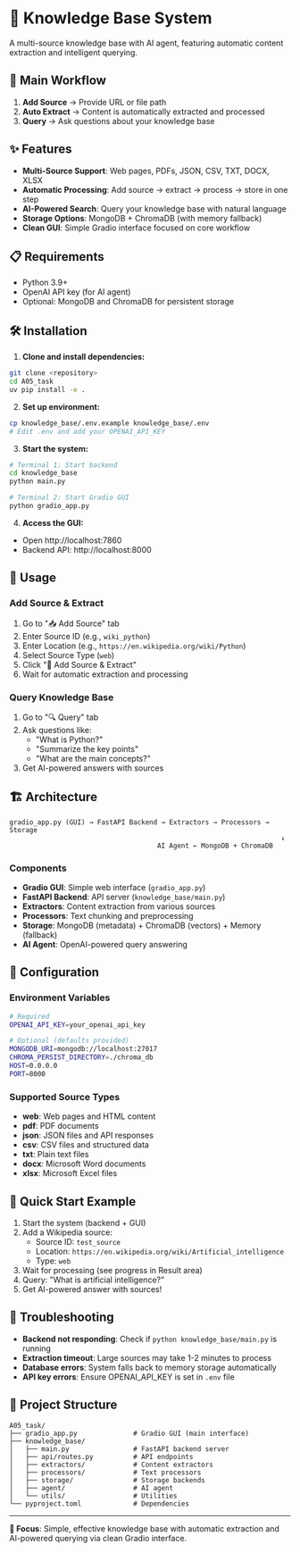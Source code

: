 # 🧠 Knowledge Base System

A multi-source knowledge base with AI agent, featuring automatic content extraction and intelligent querying.

## 🚀 Main Workflow

1. **Add Source** → Provide URL or file path
2. **Auto Extract** → Content is automatically extracted and processed
3. **Query** → Ask questions about your knowledge base

## ✨ Features

- **Multi-Source Support**: Web pages, PDFs, JSON, CSV, TXT, DOCX, XLSX
- **Automatic Processing**: Add source → extract → process → store in one step
- **AI-Powered Search**: Query your knowledge base with natural language
- **Storage Options**: MongoDB + ChromaDB (with memory fallback)
- **Clean GUI**: Simple Gradio interface focused on core workflow

## 📋 Requirements

- Python 3.9+
- OpenAI API key (for AI agent)
- Optional: MongoDB and ChromaDB for persistent storage

## 🛠️ Installation

1. **Clone and install dependencies:**

```bash
git clone <repository>
cd A05_task
uv pip install -e .
```

2. **Set up environment:**

```bash
cp knowledge_base/.env.example knowledge_base/.env
# Edit .env and add your OPENAI_API_KEY
```

3. **Start the system:**

```bash
# Terminal 1: Start backend
cd knowledge_base
python main.py

# Terminal 2: Start Gradio GUI
python gradio_app.py
```

4. **Access the GUI:**

- Open http://localhost:7860
- Backend API: http://localhost:8000

## 🎯 Usage

### Add Source & Extract

1. Go to "📥 Add Source" tab
2. Enter Source ID (e.g., `wiki_python`)
3. Enter Location (e.g., `https://en.wikipedia.org/wiki/Python`)
4. Select Source Type (`web`)
5. Click "🚀 Add Source & Extract"
6. Wait for automatic extraction and processing

### Query Knowledge Base

1. Go to "🔍 Query" tab
2. Ask questions like:
   - "What is Python?"
   - "Summarize the key points"
   - "What are the main concepts?"
3. Get AI-powered answers with sources

## 🏗️ Architecture

```
gradio_app.py (GUI) → FastAPI Backend → Extractors → Processors → Storage
                                                                    ↓
                                     AI Agent ← MongoDB + ChromaDB
```

### Components

- **Gradio GUI**: Simple web interface (`gradio_app.py`)
- **FastAPI Backend**: API server (`knowledge_base/main.py`)
- **Extractors**: Content extraction from various sources
- **Processors**: Text chunking and preprocessing
- **Storage**: MongoDB (metadata) + ChromaDB (vectors) + Memory (fallback)
- **AI Agent**: OpenAI-powered query answering

## 🔧 Configuration

### Environment Variables

```bash
# Required
OPENAI_API_KEY=your_openai_api_key

# Optional (defaults provided)
MONGODB_URI=mongodb://localhost:27017
CHROMA_PERSIST_DIRECTORY=./chroma_db
HOST=0.0.0.0
PORT=8000
```

### Supported Source Types

- **web**: Web pages and HTML content
- **pdf**: PDF documents
- **json**: JSON files and API responses
- **csv**: CSV files and structured data
- **txt**: Plain text files
- **docx**: Microsoft Word documents
- **xlsx**: Microsoft Excel files

## 🚀 Quick Start Example

1. Start the system (backend + GUI)
2. Add a Wikipedia source:
   - Source ID: `test_source`
   - Location: `https://en.wikipedia.org/wiki/Artificial_intelligence`
   - Type: `web`
3. Wait for processing (see progress in Result area)
4. Query: "What is artificial intelligence?"
5. Get AI-powered answer with sources!

## 🛟 Troubleshooting

- **Backend not responding**: Check if `python knowledge_base/main.py` is running
- **Extraction timeout**: Large sources may take 1-2 minutes to process
- **Database errors**: System falls back to memory storage automatically
- **API key errors**: Ensure OPENAI_API_KEY is set in `.env` file

## 📁 Project Structure

```
A05_task/
├── gradio_app.py              # Gradio GUI (main interface)
├── knowledge_base/
│   ├── main.py                # FastAPI backend server
│   ├── api/routes.py          # API endpoints
│   ├── extractors/            # Content extractors
│   ├── processors/            # Text processors
│   ├── storage/               # Storage backends
│   ├── agent/                 # AI agent
│   └── utils/                 # Utilities
└── pyproject.toml             # Dependencies
```

---

**🎯 Focus**: Simple, effective knowledge base with automatic extraction and AI-powered querying via clean Gradio interface.
